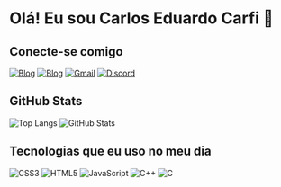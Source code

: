 # Olá! Eu sou Carlos Eduardo Carfi 👋

## Conecte-se comigo

[![Blog](https://img.shields.io/badge/LinkedIn-000?style=for-the-badge&logo=linkedin&logoColor=red)](https://www.linkedin.com/in/carlos-eduardo-carfi-1994032ab/)
[![Blog](https://img.shields.io/badge/Instagram-000?style=for-the-badge&logo=instagram&logoColor=red)](https://www.instagram.com/carficadu/)
[![Gmail](https://img.shields.io/badge/Gmail-000?style=for-the-badge&logo=gmail&logoColor=red)](mailto:carficadu@gmail.comL)
[![Discord](https://img.shields.io/badge/Discord-000?style=for-the-badge&logo=discord&logoColor=red)](https://discord.com/channels/@caducarfi/)

## GitHub Stats
![Top Langs](https://github-readme-stats-git-masterrstaa-rickstaa.vercel.app/api/top-langs/?username=CaduCarfi&bg_color=000&border_color=FF0000&title_color=FF0000&text_color=FF0000)
![GitHub Stats](https://github-readme-stats.vercel.app/api?username=CaduCarfi&theme=git-dark&bg_color=000&border_color=FF0000&show_icons=true&icon_color=FF0000&title_color=FF0000&text_color=FF0000)

## Tecnologias que eu uso no meu dia

![CSS3](https://img.shields.io/badge/CSS3-000?style=for-the-badge&logo=css3&logoColor=red)
![HTML5](https://img.shields.io/badge/HTML5-000?style=for-the-badge&logo=html5&logoColor=red)
![JavaScript](https://img.shields.io/badge/JavaScript-000?style=for-the-badge&logo=javascript&logoColor=red)
![C++](https://img.shields.io/badge/C%2B%2B-000?style=for-the-badge&logo=c%2B%2B&logoColor=red)
![C](https://img.shields.io/badge/C-000?style=for-the-badge&logo=c&logoColor=red)